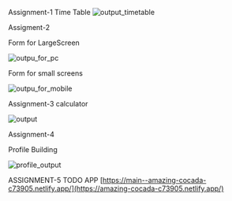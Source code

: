 Assignment-1
Time Table
![output_timetable](https://github.com/user-attachments/assets/8cd1eb80-0e9b-4d4b-a88c-6af5f9751419)

Assigment-2


Form  for LargeScreen


![outpu_for_pc](https://github.com/user-attachments/assets/a700750e-4fcc-4eb4-a4fa-6ba6163339e6)

Form for small screens

![outpu_for_mobile](https://github.com/user-attachments/assets/f244495b-ec64-4cb1-a5c4-ff498504a5ef)


Assignment-3
calculator


![output](https://github.com/user-attachments/assets/a39d6ad3-8a83-4990-8c3b-d1b18de902c8)


Assignment-4

Profile Building

![profile_output](https://github.com/user-attachments/assets/238f05f3-9fd8-4a99-9e74-0052f0a2af13)

ASSIGNMENT-5 TODO APP
[https://main--amazing-cocada-c73905.netlify.app/](https://amazing-cocada-c73905.netlify.app/)


